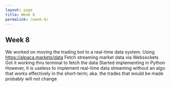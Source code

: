 ```yaml
---
layout: page
title: Week 8
permalink: /week-8/
---
```

## Week 8

We worked on moving the trading bot to a real-time data system. 
Using https://alpaca.markets/data
Fetch streaming market data via Websockets
Got it working thru terminal to fetch the data
Started implementing in Python
However, it is useless to implement real-time data streaming without an algo that works effectively in the short-term; aka. the trades that would be made probably will not change
